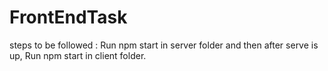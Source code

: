 # FrontEndTask


steps to be followed :
Run npm start in server folder and then after serve is up,
Run npm start in client folder.
